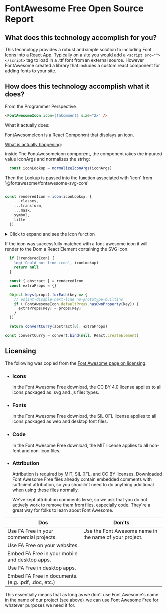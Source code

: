 # FontAwesome Free Open Source Report

## What does this technology accomplish for you?

This technology provides a robust and simple solution to including Font Icons into a React App. Typically on a site you would add a ```<script src=""></script>``` tag to load in a .ttf font from an external source. However FontAwesome created a library that includes a custom react component for adding fonts to your site.


## How does this technology accomplish what it does?

From the Programmer Perspective
```html
<FontAwesomeIcon icon={faComment} size="2x" />
```
What it actually does:

FontAwesomeIcon is a React Component that displays an icon. 

[What is actually happening][font-awesomeCompLink]:

Inside The FontAwesomeIcon component, the component takes the inputted value iconArgs and normalizes the string: 

```javascript 
  const iconLookup = normalizeIconArgs(iconArgs)
  ```

Then the Lookup is passed into the function associated with 'icon'  from '@fortawesome/fontawesome-svg-core'

```javascript

const renderedIcon = icon(iconLookup, {
    ...classes,
    ...transform,
    ...mask,
    symbol,
    title
  })
```

<details>
  <summary>Click to expand and see the icon function</summary>
  
  ##  ['icon' from '@fortawesome/fontawesome-svg-core'][icon-var]
```javascript

  var icon = resolveIcons(function (iconDefinition) {
    var params = arguments.length > 1 && arguments[1] !== undefined ? arguments[1] : {};
    var _params$transform = params.transform,
        transform = _params$transform === void 0 ? meaninglessTransform : _params$transform,
        _params$symbol = params.symbol,
        symbol = _params$symbol === void 0 ? false : _params$symbol,
        _params$mask = params.mask,
        mask = _params$mask === void 0 ? null : _params$mask,
        _params$title = params.title,
        title = _params$title === void 0 ? null : _params$title,
        _params$classes = params.classes,
        classes = _params$classes === void 0 ? [] : _params$classes,
        _params$attributes = params.attributes,
        attributes = _params$attributes === void 0 ? {} : _params$attributes,
        _params$styles = params.styles,
        styles = _params$styles === void 0 ? {} : _params$styles;
    if (!iconDefinition) return;
    var prefix = iconDefinition.prefix,
        iconName = iconDefinition.iconName,
        icon = iconDefinition.icon;
    return apiObject(_objectSpread({
      type: 'icon'
    }, iconDefinition), function () {
      ensureCss();

      if (config.autoA11y) {
        if (title) {
          attributes['aria-labelledby'] = "".concat(config.replacementClass, "-title-").concat(nextUniqueId());
        } else {
          attributes['aria-hidden'] = 'true';
          attributes['focusable'] = 'false';
        }
      }

      return makeInlineSvgAbstract({
        icons: {
          main: asFoundIcon(icon),
          mask: mask ? asFoundIcon(mask.icon) : {
            found: false,
            width: null,
            height: null,
            icon: {}
          }
        },
        prefix: prefix,
        iconName: iconName,
        transform: _objectSpread({}, meaninglessTransform, transform),
        symbol: symbol,
        title: title,
        extra: {
          attributes: attributes,
          styles: styles,
          classes: classes
        }
      });
    });
  });
```
</details>


If the icon was successfully matched with a font-awesome icon it will render to the Dom a React Element containing the SVG icon.

```javascript
  if (!renderedIcon) {
    log('Could not find icon', iconLookup)
    return null
  }

  const { abstract } = renderedIcon
  const extraProps = {}

  Object.keys(props).forEach(key => {
    // eslint-disable-next-line no-prototype-builtins
    if (!FontAwesomeIcon.defaultProps.hasOwnProperty(key)) {
      extraProps[key] = props[key]
    }
  })

  return convertCurry(abstract[0], extraProps)
```
```javascript
const convertCurry = convert.bind(null, React.createElement)
```











## Licensing

The following was copied from the [Font Awesome page on licensing][fa-license]:
* ### Icons
    In the Font Awesome Free download, the CC BY 4.0 license applies to all icons packaged as .svg and .js files types. 
* ### Fonts
    In the Font Awesome Free download, the SIL OFL license applies to all icons packaged as web and desktop font files. 
* ### Code
    In the Font Awesome Free download, the MIT license applies to all non-font and non-icon files. 
* ### Attribution
    Attribution is required by MIT, SIL OFL, and CC BY licenses. Downloaded Font Awesome Free files already contain embedded comments with sufficient attribution, so you shouldn't need to do anything additional when using these files normally.

    We've kept attribution comments terse, so we ask that you do not actively work to remove them from files, especially code. They're a great way for folks to learn about Font Awesome. 

Dos | Don'ts
------------ | -------------
Use FA Free in your commercial projects. |      Use the Font Awesome name in the name of your project.
Use FA Free on your websites. | 
Embed FA Free in your mobile and desktop apps. |
Use FA Free in desktop apps. |
Embed FA Free in documents. (e.g. .pdf, .doc, etc.) |

This essentially means that as long as we don't use Font Awesome's name in the name of our project (see above), we can use Font Awesome Free for whatever purposes we need it for.






[fa-license]: https://fontawesome.com/license/free
[node-parser]: https://github.com/nodejs/node/blob/master/src/node_http_parser.cc

[icon-var]: https://github.com/FortAwesome/Font-Awesome/blob/master/js-packages/%40fortawesome/fontawesome-svg-core/index.js#L2255
[font-awesomeCompLink]: https://github.com/FortAwesome/react-fontawesome/blob/master/src/components/FontAwesomeIcon.js
